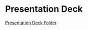 # Presentation Deck

[Presentation Deck Folder](https://drive.google.com/drive/folders/0B_4IujIaEhBeblpGdW9td0FpRVU)
